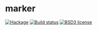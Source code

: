 # marker

[![Hackage](https://img.shields.io/hackage/v/marker.svg)](https://hackage.haskell.org/package/marker)
[![Build status](https://secure.travis-ci.org/aelve/marker.svg)](https://travis-ci.org/aelve/marker)
[![BSD3 license](https://img.shields.io/badge/license-BSD3-blue.svg)](https://github.com/aelve/marker/blob/master/LICENSE)
